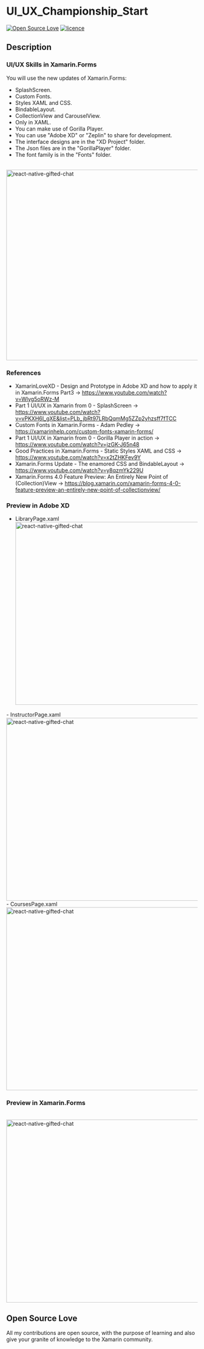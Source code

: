 # UI_UX_Championship_Start
[![Open Source Love](https://badges.frapsoft.com/os/v1/open-source.svg?v=103)](#Open-Source-Love) [![licence](https://img.shields.io/badge/license-MIT-blue.svg?style=flat-square)](https://github.com/monetelli/UI_UX_Championship_Start/blob/master/LICENSE.md)

## Description

### UI/UX Skills in Xamarin.Forms

You will use the new updates of Xamarin.Forms:

- SplashScreen. 
- Custom Fonts.
- Styles XAML and CSS.
- BindableLayout.
- CollectionView and CarouselView.
- Only in XAML.
- You can make use of Gorilla Player.
- You can use "Adobe XD" or "Zeplin" to share for development.
- The interface designs are in the "XD Project" folder.
- The Json files are in the "GorillaPlayer" folder.
- The font family is in the "Fonts" folder.

  <img alt="react-native-gifted-chat" src="https://github.com/monetelli/UI_UX_Championship_Start/blob/master/Images/CollectionViewAndVisual.gif" width="960" height="500" />
 </a>

### References

- XamarinLoveXD - Design and Prototype in Adobe XD and how to apply it in Xamarin.Forms Part3 -> <a href="https://www.youtube.com/watch?v=Wlyg5oRWz-M">https://www.youtube.com/watch?v=Wlyg5oRWz-M</a>
- Part 1 UI/UX in Xamarin from 0 - SplashScreen -> <a href="https://www.youtube.com/watch?v=vPKXH6I_gXE&list=PLb_jbRt97LRbQqmMg5ZZp2yhzsff7fTCC">https://www.youtube.com/watch?v=vPKXH6I_gXE&list=PLb_jbRt97LRbQqmMg5ZZp2yhzsff7fTCC</a>
- Custom Fonts in Xamarin.Forms - Adam Pedley -> <a href="https://xamarinhelp.com/custom-fonts-xamarin-forms/">https://xamarinhelp.com/custom-fonts-xamarin-forms/</a>
- Part 1 UI/UX in Xamarin from 0 - Gorilla Player in action -> <a href="https://www.youtube.com/watch?v=jzGK-J65n48">https://www.youtube.com/watch?v=jzGK-J65n48</a>
- Good Practices in Xamarin.Forms - Static Styles XAML and CSS -> <a href="https://www.youtube.com/watch?v=x2tZHKFev9Y">https://www.youtube.com/watch?v=x2tZHKFev9Y</a>
- Xamarin.Forms Update - The enamored CSS and BindableLayout -> <a href="https://www.youtube.com/watch?v=y8qzmYk229U">https://www.youtube.com/watch?v=y8qzmYk229U</a>
- Xamarin.Forms 4.0 Feature Preview: An Entirely New Point of (Collection)View -> <a href="https://blog.xamarin.com/xamarin-forms-4-0-feature-preview-an-entirely-new-point-of-collectionview/">https://blog.xamarin.com/xamarin-forms-4-0-feature-preview-an-entirely-new-point-of-collectionview/</a>


### Preview in Adobe XD

- LibraryPage.xaml <img alt="react-native-gifted-chat" src="https://raw.githubusercontent.com/monetelli/UI_UX_Championship_Start/master/Images/LibraryPage.png" width="960" height="480" />
 </a>
 - InstructorPage.xaml <img alt="react-native-gifted-chat" src="https://raw.githubusercontent.com/monetelli/UI_UX_Championship_Start/master/Images/InstructorPage.png" width="960" height="480" />
 </a>
 - CoursesPage.xaml <img alt="react-native-gifted-chat" src="https://raw.githubusercontent.com/monetelli/UI_UX_Championship_Start/master/Images/CoursesPage.png" width="960" height="480" />
 </a>
 
 
### Preview in Xamarin.Forms

  <img alt="react-native-gifted-chat" src="https://github.com/monetelli/UI_UX_Championship_Start/blob/master/Images/PreviewInXF.gif" width="960" height="480" />
 </a>


## Open Source Love

All my contributions are open source, with the purpose of learning and also give your granite of knowledge to the Xamarin community.
